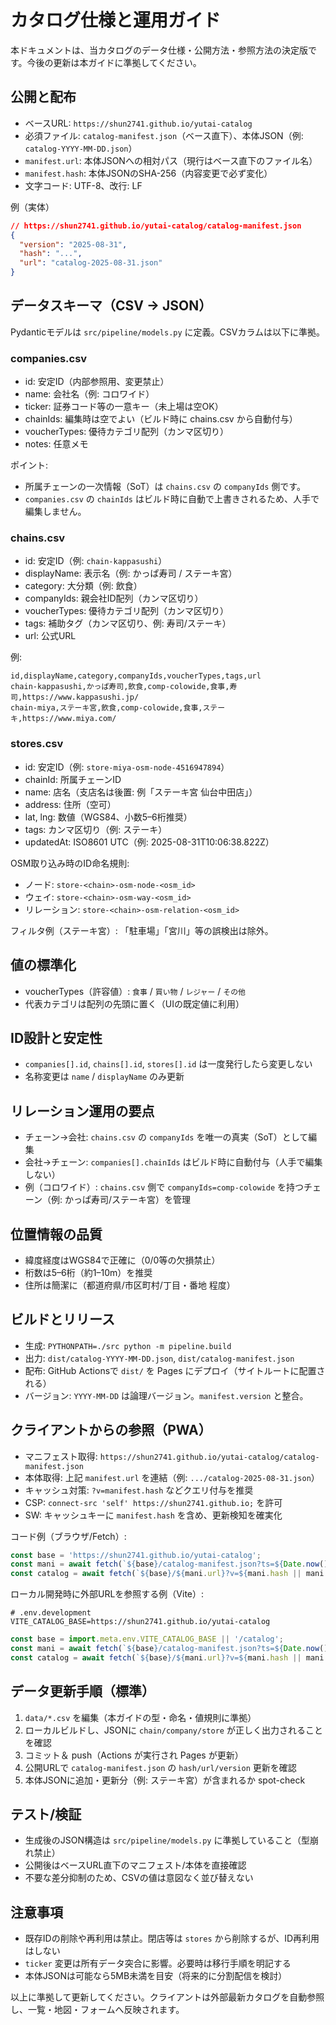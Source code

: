 # カタログ仕様と運用ガイド

本ドキュメントは、当カタログのデータ仕様・公開方法・参照方法の決定版です。今後の更新は本ガイドに準拠してください。

## 公開と配布

- ベースURL: `https://shun2741.github.io/yutai-catalog`
- 必須ファイル: `catalog-manifest.json`（ベース直下）、本体JSON（例: `catalog-YYYY-MM-DD.json`）
- `manifest.url`: 本体JSONへの相対パス（現行はベース直下のファイル名）
- `manifest.hash`: 本体JSONのSHA-256（内容変更で必ず変化）
- 文字コード: UTF-8、改行: LF

例（実体）

```json
// https://shun2741.github.io/yutai-catalog/catalog-manifest.json
{
  "version": "2025-08-31",
  "hash": "...",
  "url": "catalog-2025-08-31.json"
}
```

## データスキーマ（CSV → JSON）

Pydanticモデルは `src/pipeline/models.py` に定義。CSVカラムは以下に準拠。

### companies.csv

- id: 安定ID（内部参照用、変更禁止）
- name: 会社名（例: コロワイド）
- ticker: 証券コード等の一意キー（未上場は空OK）
- chainIds: 編集時は空でよい（ビルド時に chains.csv から自動付与）
- voucherTypes: 優待カテゴリ配列（カンマ区切り）
- notes: 任意メモ

ポイント:

- 所属チェーンの一次情報（SoT）は `chains.csv` の `companyIds` 側です。
- `companies.csv` の `chainIds` はビルド時に自動で上書きされるため、人手で編集しません。

### chains.csv

- id: 安定ID（例: `chain-kappasushi`）
- displayName: 表示名（例: かっぱ寿司 / ステーキ宮）
- category: 大分類（例: 飲食）
- companyIds: 親会社ID配列（カンマ区切り）
- voucherTypes: 優待カテゴリ配列（カンマ区切り）
- tags: 補助タグ（カンマ区切り、例: 寿司/ステーキ）
- url: 公式URL

例:

```csv
id,displayName,category,companyIds,voucherTypes,tags,url
chain-kappasushi,かっぱ寿司,飲食,comp-colowide,食事,寿司,https://www.kappasushi.jp/
chain-miya,ステーキ宮,飲食,comp-colowide,食事,ステーキ,https://www.miya.com/
```

### stores.csv

- id: 安定ID（例: `store-miya-osm-node-4516947894`）
- chainId: 所属チェーンID
- name: 店名（支店名は後置: 例「ステーキ宮 仙台中田店」）
- address: 住所（空可）
- lat, lng: 数値（WGS84、小数5–6桁推奨）
- tags: カンマ区切り（例: ステーキ）
- updatedAt: ISO8601 UTC（例: 2025-08-31T10:06:38.822Z）

OSM取り込み時のID命名規則:

- ノード: `store-<chain>-osm-node-<osm_id>`
- ウェイ: `store-<chain>-osm-way-<osm_id>`
- リレーション: `store-<chain>-osm-relation-<osm_id>`

フィルタ例（ステーキ宮）: 「駐車場」「宮川」等の誤検出は除外。

## 値の標準化

- voucherTypes（許容値）: `食事` / `買い物` / `レジャー` / `その他`
- 代表カテゴリは配列の先頭に置く（UIの既定値に利用）

## ID設計と安定性

- `companies[].id`, `chains[].id`, `stores[].id` は一度発行したら変更しない
- 名称変更は `name` / `displayName` のみ更新

## リレーション運用の要点

- チェーン→会社: `chains.csv` の `companyIds` を唯一の真実（SoT）として編集
- 会社→チェーン: `companies[].chainIds` はビルド時に自動付与（人手で編集しない）
- 例（コロワイド）: `chains.csv` 側で `companyIds=comp-colowide` を持つチェーン（例: かっぱ寿司/ステーキ宮）を管理

## 位置情報の品質

- 緯度経度はWGS84で正確に（0/0等の欠損禁止）
- 桁数は5–6桁（約1–10m）を推奨
- 住所は簡潔に（都道府県/市区町村/丁目・番地 程度）

## ビルドとリリース

- 生成: `PYTHONPATH=./src python -m pipeline.build`
- 出力: `dist/catalog-YYYY-MM-DD.json`, `dist/catalog-manifest.json`
- 配布: GitHub Actionsで `dist/` を Pages にデプロイ（サイトルートに配置される）
- バージョン: `YYYY-MM-DD` は論理バージョン。`manifest.version` と整合。

## クライアントからの参照（PWA）

- マニフェスト取得: `https://shun2741.github.io/yutai-catalog/catalog-manifest.json`
- 本体取得: 上記 `manifest.url` を連結（例: `.../catalog-2025-08-31.json`）
- キャッシュ対策: `?v=manifest.hash` などクエリ付与を推奨
- CSP: `connect-src 'self' https://shun2741.github.io;` を許可
- SW: キャッシュキーに `manifest.hash` を含め、更新検知を確実化

コード例（ブラウザ/Fetch）:

```js
const base = 'https://shun2741.github.io/yutai-catalog';
const mani = await fetch(`${base}/catalog-manifest.json?ts=${Date.now()}`).then(r=>r.json());
const catalog = await fetch(`${base}/${mani.url}?v=${mani.hash || mani.version}`).then(r=>r.json());
```

ローカル開発時に外部URLを参照する例（Vite）:

```env
# .env.development
VITE_CATALOG_BASE=https://shun2741.github.io/yutai-catalog
```

```js
const base = import.meta.env.VITE_CATALOG_BASE || '/catalog';
const mani = await fetch(`${base}/catalog-manifest.json?ts=${Date.now()}`).then(r=>r.json());
const catalog = await fetch(`${base}/${mani.url}?v=${mani.hash || mani.version}`).then(r=>r.json());
```

## データ更新手順（標準）

1) `data/*.csv` を編集（本ガイドの型・命名・値規則に準拠）
2) ローカルビルドし、JSONに `chain/company/store` が正しく出力されることを確認
3) コミット＆ push（Actions が実行され Pages が更新）
4) 公開URLで `catalog-manifest.json` の `hash/url/version` 更新を確認
5) 本体JSONに追加・更新分（例: ステーキ宮）が含まれるか spot-check

## テスト/検証

- 生成後のJSON構造は `src/pipeline/models.py` に準拠していること（型崩れ禁止）
- 公開後はベースURL直下のマニフェスト/本体を直接確認
- 不要な差分抑制のため、CSVの値は意図なく並び替えない

## 注意事項

- 既存IDの削除や再利用は禁止。閉店等は `stores` から削除するが、ID再利用はしない
- `ticker` 変更は所有データ突合に影響。必要時は移行手順を明記する
- 本体JSONは可能なら5MB未満を目安（将来的に分割配信を検討）

以上に準拠して更新してください。クライアントは外部最新カタログを自動参照し、一覧・地図・フォームへ反映されます。
